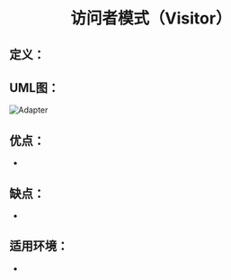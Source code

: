 <h1 align="center">访问者模式（Visitor）</h1>

## 定义：


## UML图：
![Adapter](/uml/Builder.jpg)

## 优点：
- 

## 缺点：
- 

## 适用环境：
- 